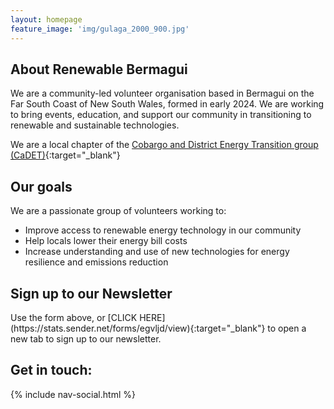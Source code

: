 ```yaml
---
layout: homepage
feature_image: 'img/gulaga_2000_900.jpg'
---
```


## About Renewable Bermagui

We are a community-led volunteer organisation based in Bermagui on the Far South Coast of New South Wales, formed in early 2024. We are working to bring events, education, and support our community in transitioning to renewable and sustainable technologies.

We are a local chapter of the [Cobargo and District Energy Transition group (CaDET)](https://renewablecobargo.com){:target="_blank"}

## Our goals

We are a passionate group of volunteers working to:
* Improve access to renewable energy technology in our community
* Help locals lower their energy bill costs
* Increase understanding and use of new technologies for energy resilience and emissions reduction

## Sign up to our Newsletter

<div style="text-align: left" class="sender-form-field" data-sender-form-id="egvljd"></div>
Use the form above, or [CLICK HERE](https://stats.sender.net/forms/egvljd/view){:target="_blank"} to open a new tab to sign up to our newsletter.

## Get in touch:

{% include nav-social.html %}

